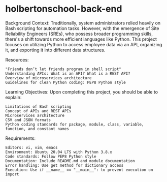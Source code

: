 # holbertonschool-back-end

Background Context:
Traditionally, system administrators relied heavily on Bash scripting for automation tasks. However, with the emergence of Site Reliability Engineers (SREs), who possess broader programming skills, there's a shift towards more efficient languages like Python. This project focuses on utilizing Python to access employee data via an API, organizing it, and exporting it into different data structures.

Resources:

    "Friends don’t let friends program in shell script"
    Understanding APIs: What is an API? What is a REST API?
    Overview of microservices architecture
    Guidelines for clean Python coding: PEP8 Python style

Learning Objectives:
Upon completing this project, you should be able to explain:

    Limitations of Bash scripting
    Concept of APIs and REST APIs
    Microservices architecture
    CSV and JSON formats
    Python coding standards for package, module, class, variable, function, and constant names

Requirements:

    Editors: vi, vim, emacs
    Environment: Ubuntu 20.04 LTS with Python 3.8.x
    Code standards: Follow PEP8 Python style
    Documentation: Include README.md and module documentation
    Error handling: Use get method for dictionary access
    Execution: Use if __name__ == "__main__": to prevent execution on import
